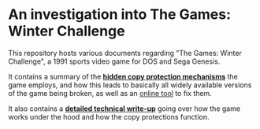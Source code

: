 # An investigation into The Games: Winter Challenge

This repository hosts various documents regarding "The Games: Winter Challenge", a 1991 sports video game for DOS and Sega Genesis.

It contains a summary of the **[hidden copy protection mechanisms](https://mrwint.github.io/winter)** the game employs, and how this leads to basically all widely available versions of the game being broken, as well as an [online tool](https://mrwint.github.io/winter/patcher/index.html) to fix them.

It also contains a **[detailed technical write-up](https://mrwint.github.io/winter/writeup/writeup.md)** going over how the game works under the hood and how the copy protections function.